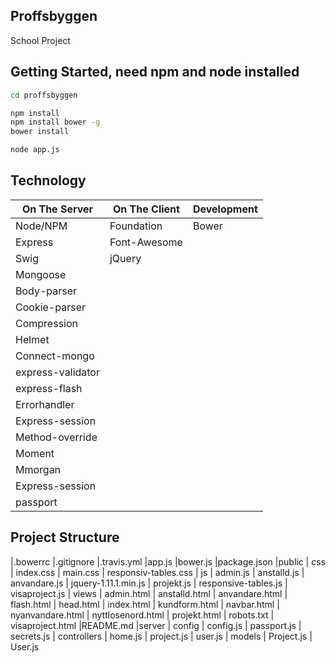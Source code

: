 Proffsbyggen
--------------
School Project

Getting Started, need npm and node installed
---------------

```bash
cd proffsbyggen

npm install
npm install bower -g
bower install

node app.js
```

Technology
----------
| On The Server     | On The Client  | Development | 
| -------------     | -------------- | ----------- |
| Node/NPM          | Foundation     | Bower       |
| Express           | Font-Awesome   |             |
| Swig              | jQuery         |             |
| Mongoose          |                |             |
| Body-parser       |                |             |
| Cookie-parser     |                |             |
| Compression       |                |             |
| Helmet            |                |             |
| Connect-mongo     |                |             |
| express-validator |                |             |
| express-flash     |                |             |
| Errorhandler      |                |             |
| Express-session   |                |             |
| Method-override   |                |             |
| Moment            |                |             |
| Mmorgan           |                |             |
| Express-session   |                |             |
| passport          |                |             |

Project Structure
-----------------
|.bowerrc
|.gitignore
|.travis.yml
|app.js
|bower.js
|package.json
|public
|    css
|        index.css
|        main.css
|        responsiv-tables.css
|    js
|        admin.js
|        anstalld.js
|        anvandare.js
|        jquery-1.11.1.min.js
|        projekt.js
|        responsive-tables.js
|        visaproject.js
|    views
|        admin.html
|        anstalld.html
|        anvandare.html
|        flash.html
|        head.html
|        index.html
|        kundform.html
|        navbar.html
|        nyanvandare.html
|        nyttlosenord.html
|        projekt.html
|        robots.txt
|        visaproject.html
|README.md
|server
|    config
|        config.js
|        passport.js
|        secrets.js
|    controllers
|        home.js
|        project.js
|        user.js
|    models
|        Project.js
|        User.js